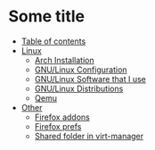 # Some title

- [Table of contents](README.md)
- [Linux]()
    * [Arch Installation](linux/installation.md)
    * [GNU/Linux Configuration](linux/guide.md)
    * [GNU/Linux Software that I use](linux/software.md)
    * [GNU/Linux Distributions](linux/distros.md)
    * [Qemu](linux/qemu.md)
- [Other]()
    * [Firefox addons](other/firefox_addons.md)
    * [Firefox prefs](other/user-js.md)
    * [Shared folder in virt-manager](linux/shared.md)
